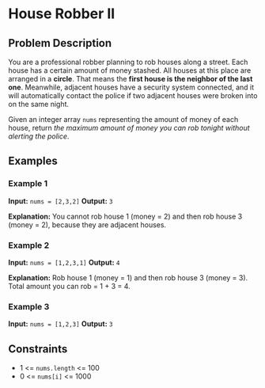 # House Robber II

## Problem Description

You are a professional robber planning to rob houses along a street. Each house has a certain amount of money stashed. All houses at this place are arranged in a **circle**. That means the **first house is the neighbor of the last one**. Meanwhile, adjacent houses have a security system connected, and it will automatically contact the police if two adjacent houses were broken into on the same night.

Given an integer array `nums` representing the amount of money of each house, return *the maximum amount of money you can rob tonight without alerting the police*.

## Examples

### Example 1

**Input:** `nums = [2,3,2]`
**Output:** `3`

**Explanation:** You cannot rob house 1 (money = 2) and then rob house 3 (money = 2), because they are adjacent houses.

### Example 2

**Input:** `nums = [1,2,3,1]`
**Output:** `4`

**Explanation:** Rob house 1 (money = 1) and then rob house 3 (money = 3).
Total amount you can rob = 1 + 3 = 4.

### Example 3

**Input:** `nums = [1,2,3]`
**Output:** `3`

## Constraints

* 1 <= `nums.length` <= 100
* 0 <= `nums[i]` <= 1000